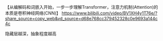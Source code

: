 【从编解码和词嵌入开始，一步一步理解Transformer，注意力机制(Attention)的本质是卷积神经网络(CNN)】 https://www.bilibili.com/video/BV1XH4y1T76e/?share_source=copy_web&vd_source=d68e768cc379452328c0e9693a144c4c



隐藏层越深，抽象程度越高

